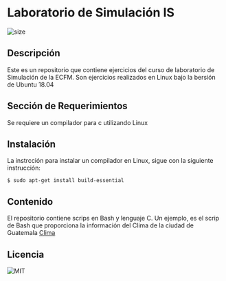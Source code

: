 # Laboratorio de Simulación IS
![size](https://img.shields.io/github/languages/code-size/JoshG0/2022LabSimu201703688)
## Descripción
Este es un repositorio que contiene ejercicios del curso de laboratorio de Simulación de la ECFM. Son ejercicios realizados en Linux bajo la bersión de Ubuntu 18.04

## Sección de Requerimientos
Se requiere un compilador para c utilizando Linux
## Instalación
La instrcción para instalar un compilador en Linux, sigue con la siguiente instrucción:
``` 
$ sudo apt-get install build-essential
```
## Contenido
El repositorio contiene scrips en Bash y lenguaje C. Un ejemplo, es el scrip de Bash que proporciona la información del Clima de la ciudad de Guatemala [Clima](Bash/Clima.sh)
## Licencia
![MIT](https://img.shields.io/github/license/JoshG0/2022LabSimu201703688?style=flat-square)
